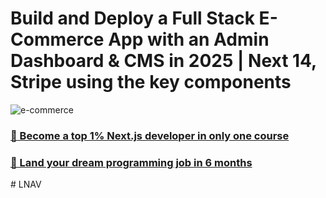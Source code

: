 # Build and Deploy a Full Stack E-Commerce App with an Admin Dashboard & CMS in 2025 | Next 14, Stripe using the key components
![e-commerce](https://i.ibb.co/Y3Hsth3/YT-Thumbnails-3.png)

### [🌟 Become a top 1% Next.js developer in only one course](https://jsmastery.pro/next15)
### [🚀 Land your dream programming job in 6 months](https://jsmastery.pro/masterclass)
#   L N A V 
 
 